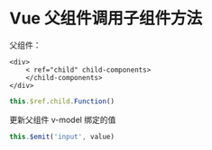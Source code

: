# Vue 父组件调用子组件方法

父组件：

```vue
<div>
  	< ref="child" child-components>
	</child-components>
</div>
```

```js
this.$ref.child.Function()
```

更新父组件 v-model 绑定的值

```js
this.$emit('input', value)
```

